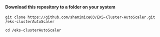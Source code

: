 #### Download this repository to a folder on your system 

```
git clone https://github.com/shamimice03/EKS-Cluster-AutoScaler.git  /eks-clusterAutoScaler

cd /eks-clusterAutoScaler
```
